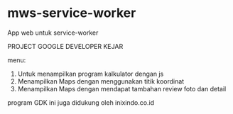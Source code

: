 # mws-service-worker
App web untuk service-worker

PROJECT GOOGLE DEVELOPER KEJAR

menu:
1. Untuk menampilkan program kalkulator dengan js
2. Menampilkan Maps dengan menggunakan titik koordinat
3. Menampilkan Maps dengan mendapat tambahan review foto dan detail

program GDK ini juga didukung oleh inixindo.co.id
